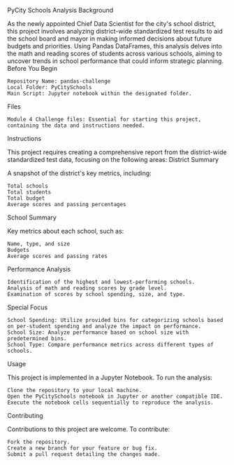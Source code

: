 PyCity Schools Analysis
Background

As the newly appointed Chief Data Scientist for the city's school district, this project involves analyzing district-wide standardized test results to aid the school board and mayor in making informed decisions about future budgets and priorities. Using Pandas DataFrames, this analysis delves into the math and reading scores of students across various schools, aiming to uncover trends in school performance that could inform strategic planning.
Before You Begin

    Repository Name: pandas-challenge
    Local Folder: PyCitySchools
    Main Script: Jupyter notebook within the designated folder.

Files

    Module 4 Challenge files: Essential for starting this project, containing the data and instructions needed.

Instructions

This project requires creating a comprehensive report from the district-wide standardized test data, focusing on the following areas:
District Summary

A snapshot of the district's key metrics, including:

    Total schools
    Total students
    Total budget
    Average scores and passing percentages

School Summary

Key metrics about each school, such as:

    Name, type, and size
    Budgets
    Average scores and passing rates

Performance Analysis

    Identification of the highest and lowest-performing schools.
    Analysis of math and reading scores by grade level.
    Examination of scores by school spending, size, and type.

Special Focus

    School Spending: Utilize provided bins for categorizing schools based on per-student spending and analyze the impact on performance.
    School Size: Analyze performance based on school size with predetermined bins.
    School Type: Compare performance metrics across different types of schools.

Usage

This project is implemented in a Jupyter Notebook. To run the analysis:

    Clone the repository to your local machine.
    Open the PyCitySchools notebook in Jupyter or another compatible IDE.
    Execute the notebook cells sequentially to reproduce the analysis.

Contributing

Contributions to this project are welcome. To contribute:

    Fork the repository.
    Create a new branch for your feature or bug fix.
    Submit a pull request detailing the changes made.
